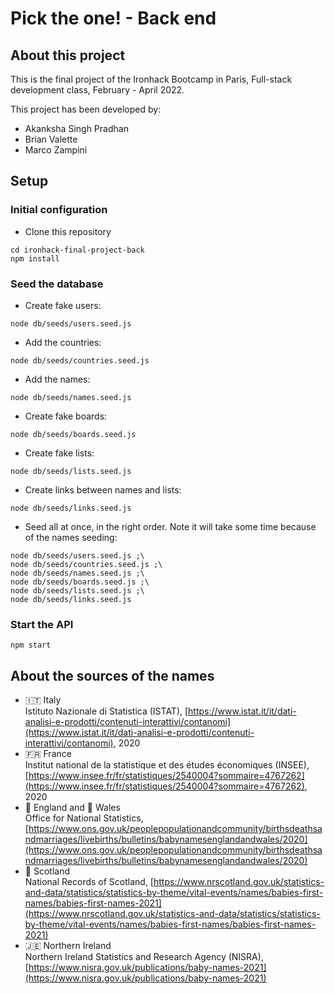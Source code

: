 # Pick the one! - Back end

## About this project

This is the final project of the Ironhack Bootcamp in Paris, Full-stack development class, February - April 2022.

This project has been developed by:

- Akanksha Singh Pradhan
- Brian Valette
- Marco Zampini

## Setup

### Initial configuration

- Clone this repository

```shell
cd ironhack-final-project-back
npm install
```

### Seed the database

- Create fake users:

```shell
node db/seeds/users.seed.js
```

- Add the countries:

```shell
node db/seeds/countries.seed.js
```

- Add the names:

```shell
node db/seeds/names.seed.js
```

- Create fake boards:

```shell
node db/seeds/boards.seed.js
```

- Create fake lists:

```shell
node db/seeds/lists.seed.js
```

- Create links between names and lists:

```shell
node db/seeds/links.seed.js
```

- Seed all at once, in the right order. Note it will take some time because of the names seeding:

```shell
node db/seeds/users.seed.js ;\
node db/seeds/countries.seed.js ;\
node db/seeds/names.seed.js ;\
node db/seeds/boards.seed.js ;\
node db/seeds/lists.seed.js ;\
node db/seeds/links.seed.js
```

### Start the API

```shell
npm start
```

## About the sources of the names

- 🇮🇹 Italy  
  Istituto Nazionale di Statistica (ISTAT), [https://www.istat.it/it/dati-analisi-e-prodotti/contenuti-interattivi/contanomi](https://www.istat.it/it/dati-analisi-e-prodotti/contenuti-interattivi/contanomi), 2020
- 🇫🇷 France  
  Institut national de la statistique et des études économiques (INSEE), [https://www.insee.fr/fr/statistiques/2540004?sommaire=4767262](https://www.insee.fr/fr/statistiques/2540004?sommaire=4767262), 2020
- 🏴󠁧󠁢󠁥󠁮󠁧󠁿 England and 🏴󠁧󠁢󠁷󠁬󠁳󠁿 Wales  
  Office for National Statistics, [https://www.ons.gov.uk/peoplepopulationandcommunity/birthsdeathsandmarriages/livebirths/bulletins/babynamesenglandandwales/2020](https://www.ons.gov.uk/peoplepopulationandcommunity/birthsdeathsandmarriages/livebirths/bulletins/babynamesenglandandwales/2020)
- 🏴󠁧󠁢󠁳󠁣󠁴󠁿 Scotland  
  National Records of Scotland, [https://www.nrscotland.gov.uk/statistics-and-data/statistics/statistics-by-theme/vital-events/names/babies-first-names/babies-first-names-2021](https://www.nrscotland.gov.uk/statistics-and-data/statistics/statistics-by-theme/vital-events/names/babies-first-names/babies-first-names-2021)
- 🇯🇪 Northern Ireland  
  Northern Ireland Statistics and Research Agency (NISRA), [https://www.nisra.gov.uk/publications/baby-names-2021](https://www.nisra.gov.uk/publications/baby-names-2021)
